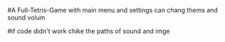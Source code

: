 #A Full-Tetris-Game with main menu and settings
can chang thems and sound volum

#if code didn't work chike the paths of sound and imge


